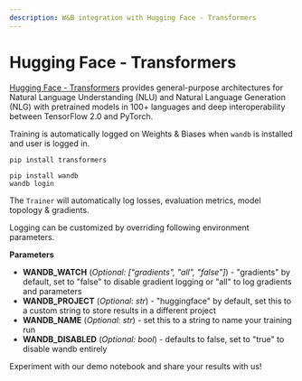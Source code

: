 ```yaml
---
description: W&B integration with Hugging Face - Transformers
---
```


# Hugging Face - Transformers

[Hugging Face - Transformers](https://huggingface.co/transformers/) provides general-purpose architectures for Natural Language Understanding (NLU) and Natural Language Generation (NLG) with pretrained models in 100+ languages and deep interoperability between TensorFlow 2.0 and PyTorch.

Training is automatically logged on Weights & Biases when `wandb` is installed and user is logged in.

```
pip install transformers

pip install wandb
wandb login
```

The `Trainer` will automatically log losses, evaluation metrics, model topology & gradients.

Logging can be customized by overriding following environment parameters.

**Parameters**

* **WANDB_WATCH** (_Optional: ["gradients", "all", "false"]_) - "gradients" by default, set to "false" to disable gradient logging or "all" to log gradients and parameters
* **WANDB_PROJECT** (_Optional: str_) - "huggingface" by default, set this to a custom string to store results in a different project
* **WANDB_NAME** (_Optional: str_) - set this to a string to name your training run
* **WANDB_DISABLED** (_Optional: bool_) - defaults to false, set to "true" to disable wandb entirely

Experiment with our demo notebook and share your results with us!
